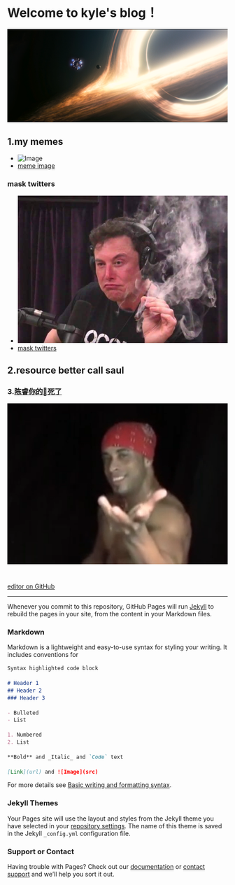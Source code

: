 # Welcome to kyle's blog！
![](651486.png)


## 1.my memes
- ![Image](https://pbs.twimg.com/media/E3MbiCDX0AAQun2?format=jpg&name=small)
- [meme image](https://twitter.com/elonmusk/status/1519735033950470144/photo/1)
### mask twitters
- ![](aax0Xdao_700w_0.jpg)
- [mask twitters](https://twitter.com/elonmusk)


## 2.resource better call saul


### 3.[陈睿你的🐎死了](https://www.nicovideo.jp/watch/sm34222680)
![](捕获.PNG)
# 
# 
# 
 [editor on GitHub](https://github.com/KYLE1LSK/kyle_cykablyat.github.io/edit/gh-pages/index.md) 
 
 ---------------------------------------------




Whenever you commit to this repository, GitHub Pages will run [Jekyll](https://jekyllrb.com/) to rebuild the pages in your site, from the content in your Markdown files.

### Markdown

Markdown is a lightweight and easy-to-use syntax for styling your writing. It includes conventions for

```markdown
Syntax highlighted code block

# Header 1
## Header 2
### Header 3

- Bulleted
- List

1. Numbered
2. List

**Bold** and _Italic_ and `Code` text

[Link](url) and ![Image](src)
```

For more details see [Basic writing and formatting syntax](https://docs.github.com/en/github/writing-on-github/getting-started-with-writing-and-formatting-on-github/basic-writing-and-formatting-syntax).

### Jekyll Themes

Your Pages site will use the layout and styles from the Jekyll theme you have selected in your [repository settings](https://github.com/KYLE1LSK/kyle_cykablyat.github.io/settings/pages). The name of this theme is saved in the Jekyll `_config.yml` configuration file.

### Support or Contact

Having trouble with Pages? Check out our [documentation](https://docs.github.com/categories/github-pages-basics/) or [contact support](https://support.github.com/contact) and we’ll help you sort it out.
